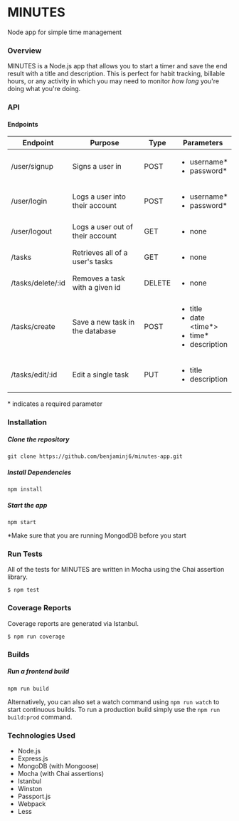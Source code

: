# MINUTES
Node app for simple time management

### Overview

MINUTES is a Node.js app that allows you to start a timer and save the end result with a title and description. This is perfect for habit tracking, billable hours, or any activity in which you may need to monitor *how long* you're doing what you're doing.

### API

#### Endpoints

| Endpoint          | Purpose                          | Type   | Parameters                                      |
| -----------       | ---------------                  | -----  | ----------------------------------------------- | 
| /user/signup      | Signs a user in                  | POST   | <ul><li>username\*</li><li>password\*</li></ul> | 
| /user/login       | Logs a user into their account   | POST   | <ul><li>username\*</li><li>password\*</li></ul> |
| /user/logout      | Logs a user out of their account | GET    | <ul><li>none</li></ul>                          |
| /tasks            | Retrieves all of a user's tasks  | GET    | <ul><li>none</ul></li>                          |
| /tasks/delete/:id | Removes a task with a given id   | DELETE | <ul><li>none</li></ul>                          | 
| /tasks/create     | Save a new task in the database  | POST   | <ul><li>title</li><li>date</li><time\*><li>time\*</li><li>description</li></ul> |
| /tasks/edit/:id   | Edit a single task               | PUT    | <ul><li>title</li><li>description</li></ul>     | 
\* indicates a required parameter

### Installation
##### Clone the repository
`git clone https://github.com/benjaminj6/minutes-app.git`

##### Install Dependencies
`npm install`

##### Start the app
`npm start`

*Make sure that you are running MongodDB before you start

### Run Tests
All of the tests for MINUTES are written in Mocha using the Chai assertion library.

`$ npm test`

### Coverage Reports
Coverage reports are generated via Istanbul.

`$ npm run coverage`

### Builds
##### Run a frontend build
`npm run build`

Alternatively, you can also set a watch command using `npm run watch` to start continuous builds.
To run a production build simply use the `npm run build:prod` command.

### Technologies Used

* Node.js
* Express.js
* MongoDB (with Mongoose)
* Mocha (with Chai assertions)
* Istanbul
* Winston
* Passport.js
* Webpack
* Less





